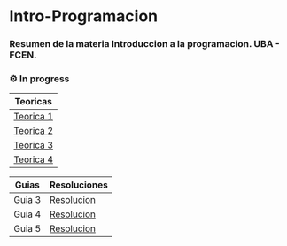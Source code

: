 # Intro-Programacion

### Resumen de la materia Introduccion a la programacion. UBA - FCEN. 

### ⚙️ In progress

<div  align="center" style="display: inline;">

| Teoricas |
| ------ |
| [Teorica 1](https://github.com/ManuTorrado/Intro-Programacion/blob/main/Teoricas/Teorica%202%20-%20Especificaciones.pdf) |
| [Teorica 2](https://github.com/ManuTorrado/Intro-Programacion/blob/main/Teoricas/Teorica%203%20-%20Introduccion%20a%20la%20especificacion%20de%20problemas.pdf) |
| [Teorica 3](https://github.com/ManuTorrado/Intro-Programacion/blob/main/Teoricas/Teorica%204%20-%20Paradigmas%20y%20buenas%20practicas.pdf) |
| [Teorica 4](https://github.com/ManuTorrado/Intro-Programacion/blob/main/Teoricas/Te%C3%B3rica%205%20-%20Funcional%20B%C3%A1sico.pdf) |

  
| Guias  | Resoluciones                                                                                                         |
|--------|----------------------------------------------------------------------------------------------------------------------|
| Guia 3 | [Resolucion](https://github.com/ManuTorrado/Intro-Programacion/blob/main/Guias%20-%20Programacion/Guia%203/guia3.hs) |
| Guia 4 | [Resolucion](https://github.com/ManuTorrado/Intro-Programacion/blob/main/Guias%20-%20Programacion/Guia%204/guia4.hs) |
| Guia 5 | [Resolucion](https://github.com/ManuTorrado/Intro-Programacion/blob/main/Guias%20-%20Programacion/Guia%205/guia5.hs) |

  </div>
